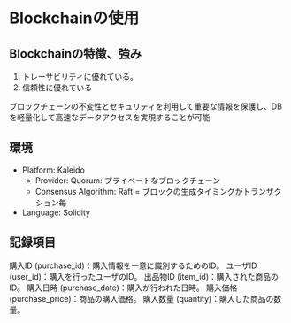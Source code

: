 # Blockchainの使用

## Blockchainの特徴、強み

1. トレーサビリティに優れている。
2. 信頼性に優れている

ブロックチェーンの不変性とセキュリティを利用して重要な情報を保護し、DBを軽量化して高速なデータアクセスを実現することが可能

## 環境

- Platform: Kaleido
  - Provider: Quorum: プライベートなブロックチェーン
  - Consensus Algorithm: Raft = ブロックの生成タイミングがトランザクション毎
- Language: Solidity

## 記録項目

購入ID (purchase_id)：購入情報を一意に識別するためのID。
ユーザID (user_id)：購入を行ったユーザのID。
出品物ID (item_id)：購入された商品のID。
購入日時 (purchase_date)：購入が行われた日時。
購入価格 (purchase_price)：商品の購入価格。
購入数量 (quantity)：購入した商品の数量。
